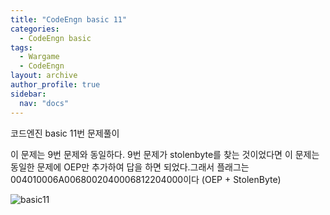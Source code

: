 ```yaml
---
title: "CodeEngn basic 11"
categories:
  - CodeEngn basic
tags:
  - Wargame
  - CodeEngn
layout: archive
author_profile: true
sidebar:
  nav: "docs"
---
```


코드엔진 basic 11번 문제풀이

이 문제는 9번 문제와 동일하다. 9번 문제가 stolenbyte를 찾는 것이었다면 이 문제는 동일한 문제에 OEP만 추가하여 답을 하면 되었다.그래서 플래그는 004010006A0068002040006812204000이다 (OEP + StolenByte)

![basic11](https://user-images.githubusercontent.com/91646923/135463671-367ee820-494f-436f-b1ea-100e71043b0e.JPG)
